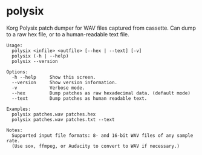 # polysix
Korg Polysix patch dumper for WAV files captured from cassette.
Can dump to a raw hex file, or to a human-readable text file.

```
Usage:
  polysix <infile> <outfile> [--hex | --text] [-v]
  polysix (-h | --help)
  polysix --version

Options:
  -h --help     Show this screen.
  --version     Show version information.
  -v            Verbose mode.
  --hex         Dump patches as raw hexadecimal data. (default mode)
  --text        Dump patches as human readable text.

Examples:
  polysix patches.wav patches.hex
  polysix patches.wav patches.txt --text

Notes:
  Supported input file formats: 8- and 16-bit WAV files of any sample rate.
  (Use sox, ffmpeg, or Audacity to convert to WAV if necessary.)
```
